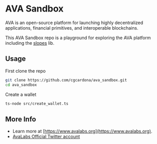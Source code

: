 # AVA Sandbox
AVA is an open-source platform for launching highly decentralized applications, financial primitives, and interoperable blockchains.

This AVA Sandbox repo is a playground for exploring the AVA platform including the [slopes](https://github.com/ava-labs/slopes) lib.

## Usage

First clone the repo

```bash
git clone https://github.com/cgcardona/ava_sandbox.git
cd ava_sandbox
```

Create a wallet

```bash
ts-node src/create_wallet.ts
```

## More Info

* Learn more at [https://www.avalabs.org](https://www.avalabs.org).
* [AvaLabs Official Twitter account](https://twitter.com/avalabsofficial)